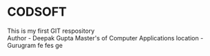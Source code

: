 # CODSOFT
This is my first GIT respository <br>
Author - Deepak Gupta
Master's of Computer Applications
location - Gurugram
fe
fes
ge
